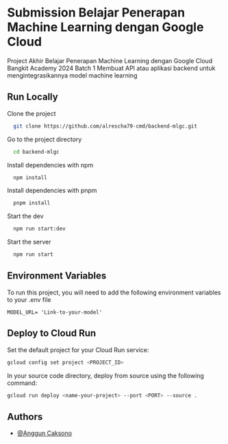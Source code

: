 
# Submission Belajar Penerapan Machine Learning dengan Google Cloud

Project Akhir Belajar Penerapan Machine Learning dengan Google Cloud Bangkit Academy 2024 Batch 1
Membuat API atau  aplikasi backend untuk mengintegrasikannya model machine learning

## Run Locally

Clone the project

```bash
  git clone https://github.com/alrescha79-cmd/backend-mlgc.git
```

Go to the project directory

```bash
  cd backend-mlgc
```

Install dependencies with npm

```bash
  npm install
```

Install dependencies with pnpm

```bash
  pnpm install
```

Start the dev

```bash
  npm run start:dev
```

Start the server

```bash
  npm run start
```


## Environment Variables

To run this project, you will need to add the following environment variables to your .env file

`MODEL_URL= 'Link-to-your-model'`



## Deploy to Cloud Run

Set the default project for your Cloud Run service:
```bash
gcloud config set project <PROJECT_ID>

```

In your source code directory, deploy from source using the following command:
```bash
gcloud run deploy <name-your-project> --port <PORT> --source .

```



## Authors

- [@Anggun Caksono](https://github.com/alrescha79-cmd/)

